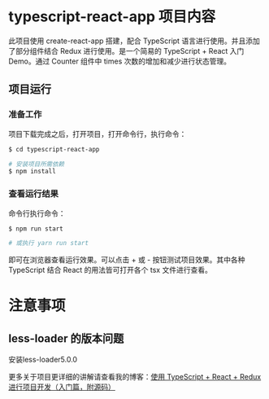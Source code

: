 # typescript-react-app 项目内容
此项目使用 create-react-app 搭建，配合 TypeScript 语言进行使用。并且添加了部分组件结合 Redux 进行使用。是一个简易的 TypeScript + React 入门 Demo。通过 Counter 组件中 times 次数的增加和减少进行状态管理。


## 项目运行

### 准备工作
项目下载完成之后，打开项目，打开命令行，执行命令：
``` bash
$ cd typescript-react-app

# 安装项目所需依赖
$ npm install
```


### 查看运行结果
命令行执行命令：
``` bash
$ npm run start

# 或执行 yarn run start
```

即可在浏览器查看运行效果。可以点击 + 或 - 按钮测试项目效果。其中各种 TypeScript 结合 React 的用法皆可打开各个 tsx 文件进行查看。

# 注意事项

## less-loader 的版本问题
安装less-loader5.0.0

更多关于项目更详细的讲解请查看我的博客：[使用 TypeScript + React + Redux 进行项目开发（入门篇，附源码）](https://juejin.im/post/5c81d10b5188257ee7275222)

